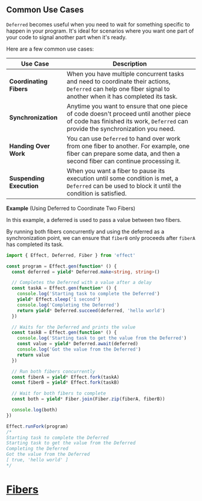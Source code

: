 ## Common Use Cases

`Deferred` becomes useful when you need to wait for something specific to happen in your program.
It's ideal for scenarios where you want one part of your code to signal another part when it's ready.

Here are a few common use cases:

| **Use Case**             | **Description**                                                                                                                                                           |
| ------------------------ | ------------------------------------------------------------------------------------------------------------------------------------------------------------------------- |
| **Coordinating Fibers**  | When you have multiple concurrent tasks and need to coordinate their actions, `Deferred` can help one fiber signal to another when it has completed its task.             |
| **Synchronization**      | Anytime you want to ensure that one piece of code doesn't proceed until another piece of code has finished its work, `Deferred` can provide the synchronization you need. |
| **Handing Over Work**    | You can use `Deferred` to hand over work from one fiber to another. For example, one fiber can prepare some data, and then a second fiber can continue processing it.     |
| **Suspending Execution** | When you want a fiber to pause its execution until some condition is met, a `Deferred` can be used to block it until the condition is satisfied.                          |

**Example** (Using Deferred to Coordinate Two Fibers)

In this example, a deferred is used to pass a value between two fibers.

By running both fibers concurrently and using the deferred as a synchronization point, we can ensure that `fiberB` only proceeds after `fiberA` has completed its task.

```ts twoslash
import { Effect, Deferred, Fiber } from 'effect'

const program = Effect.gen(function* () {
  const deferred = yield* Deferred.make<string, string>()

  // Completes the Deferred with a value after a delay
  const taskA = Effect.gen(function* () {
    console.log('Starting task to complete the Deferred')
    yield* Effect.sleep('1 second')
    console.log('Completing the Deferred')
    return yield* Deferred.succeed(deferred, 'hello world')
  })

  // Waits for the Deferred and prints the value
  const taskB = Effect.gen(function* () {
    console.log('Starting task to get the value from the Deferred')
    const value = yield* Deferred.await(deferred)
    console.log('Got the value from the Deferred')
    return value
  })

  // Run both fibers concurrently
  const fiberA = yield* Effect.fork(taskA)
  const fiberB = yield* Effect.fork(taskB)

  // Wait for both fibers to complete
  const both = yield* Fiber.join(Fiber.zip(fiberA, fiberB))

  console.log(both)
})

Effect.runFork(program)
/*
Starting task to complete the Deferred
Starting task to get the value from the Deferred
Completing the Deferred
Got the value from the Deferred
[ true, 'hello world' ]
*/
```

# [Fibers](https://effect.website/docs/concurrency/fibers/)
